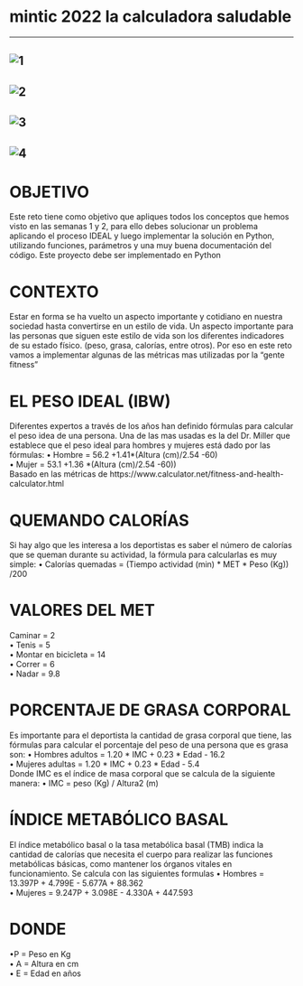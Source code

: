 # mintic 2022 la calculadora saludable
---------------------------------------------------------------------------------------
![1](https://user-images.githubusercontent.com/104838545/168868317-e04d6ead-e89d-4045-97ac-b89efda23ed5.png)
---------------------------------------------------------------------------------------
![2](https://user-images.githubusercontent.com/104838545/168868320-05ac2c2f-9158-4d79-ad82-9f7b03878f96.png)
---------------------------------------------------------------------------------------
![3](https://user-images.githubusercontent.com/104838545/168868324-ba3b609a-6b3a-4035-8b66-7df9bb37e74c.png)
---------------------------------------------------------------------------------------
![4](https://user-images.githubusercontent.com/104838545/168868328-ad50f910-e980-457c-a84a-ca2563026a58.png)
---------------------------------------------------------------------------------------
<h1>OBJETIVO</h1>
Este reto tiene como objetivo que apliques todos los conceptos que
hemos visto en las semanas 1 y 2, para ello debes solucionar un
problema aplicando el proceso IDEAL y luego implementar la
solución en Python, utilizando funciones, parámetros y una muy
buena documentación del código.
Este proyecto debe ser implementado en Python
<h1>CONTEXTO</h1>
Estar en forma se ha vuelto un aspecto importante y cotidiano en
nuestra sociedad hasta convertirse en un estilo de vida. Un
aspecto importante para las personas que siguen este estilo de
vida son los diferentes indicadores de su estado físico. (peso,
grasa, calorías, entre otros). Por eso en este reto vamos a
implementar algunas de las métricas mas utilizadas por la “gente
fitness”
<h1>EL PESO IDEAL (IBW)</h1>
Diferentes expertos a través de los años han definido fórmulas
para calcular el peso idea de una persona. Una de las mas usadas
es la del Dr. Miller que establece que el peso ideal para hombres y
mujeres está dado por las fórmulas:
• Hombre = 56.2 +1.41*(Altura (cm)/2.54 -60)<br>
• Mujer = 53.1 +1.36 *(Altura (cm)/2.54 -60))<br>
 Basado en las métricas de https://www.calculator.net/fitness-and-health-calculator.html
 <h1>QUEMANDO CALORÍAS</h1>
Si hay algo que les interesa a los deportistas es saber el número de
calorías que se queman durante su actividad, la fórmula para
calcularlas es muy simple:
• Calorías quemadas = (Tiempo actividad (min) * MET * Peso
(Kg)) /200
<h1>VALORES DEL MET</h1>
Caminar = 2<br>
• Tenis = 5<br>
• Montar en bicicleta = 14<br>
• Correr = 6<br>
• Nadar = 9.8
<h1>PORCENTAJE DE GRASA CORPORAL</h1>
Es importante para el deportista la cantidad de grasa corporal que
tiene, las fórmulas para calcular el porcentaje del peso de una
persona que es grasa son:
• Hombres adultos = 1.20 * IMC + 0.23 * Edad - 16.2<br>
• Mujeres adultas = 1.20 * IMC + 0.23 * Edad - 5.4<br>
Donde IMC es el índice de masa corporal que se calcula de la
siguiente manera:
• IMC = peso (Kg) / Altura2 (m)
<h1>ÍNDICE METABÓLICO BASAL</h1>
El índice metabólico basal o la tasa metabólica basal (TMB) indica
la cantidad de calorías que necesita el cuerpo para realizar las
funciones metabólicas básicas, como mantener los órganos vitales
en funcionamiento. Se calcula con las siguientes formulas
• Hombres = 13.397P + 4.799E - 5.677A + 88.362<br>
• Mujeres = 9.247P + 3.098E - 4.330A + 447.593
<h1>DONDE</h1>
•P = Peso en Kg<br>
• A = Altura en cm<br>
• E = Edad en años


